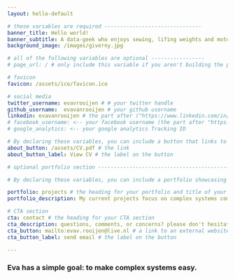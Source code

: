 ```yaml
---
layout: hello-default

# these variables are required -------------------------------
banner_title: Hello world!
banner_subtitle: A data-geek who enjoys sewing, lifing weights and motorcycle adventures # while trying to comprehend complex systems.
background_image: /images/giverny.jpg

# all of the following variables are optional -----------------
# page_url: / # only include this variable if you aren't building the page to your primary domain else /hello

# favicon
favicon: /assets/ico/favicon.ico

# social media
twitter_username: evavrooijen # # your twitter handle
github_username:  evavanrooijen # your github username
linkedin: evavanrooijen # the part after ("https://www.linkedin.com/in/...")
# facebook_username: <-- your facebook username (the part after "https://www.facebook.com/...")
# google_analytics: <-- your google analytics Tracking ID

# By declaring these variables, you can include a button that links to an external website or to media.
about_button: /assets/CV.pdf # the link
about_button_label: View CV # the label on the button

# optional portfolio section ------------------------------------------

# By declaring these variables, you can include a portfolio showcasing your work and organize your portfolio's items into a custom layout, all without adding any CSS. In addition, you must 1) create an HTML file in the_includes folder for each project with the text you'd like to display, and 2) create a YAML file in the _data folder describing the order in which each project should be shown and categorized. See `/includes/example.html` and `/_data/work.yml` for examples.

portfolio: projects # the heading for your portfolio and title of your YAML file
portfolio_description: My current projects focus on complex systems combining mathematical methods for causal analysis in networks (graphs) with social scineces research on interdisciplinary collaboration. In previous projects, I have worked on Economic Forecasting models (Time Series) and Representation Learning (infoGAN).

# CTA section 
cta: contact # the heading for your CTA section
cta_description: questions, comments, or concerns? please don't hesitate to reach out. # a description to be desplayed below the heading and above the content
cta_button: mailto:evav.rooijen@live.nl # a link to an external website or to media
cta_button_label: send email # the label on the button

---			
```

[//]: # (write a bit about yourself here)
### **Eva** has a simple goal: to make complex systems easy.  

